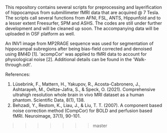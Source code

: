 This repository contains several scripts for preprocessing and layerification of hippocampus from submillimeter fMRI data that are acquired @ 7 Tesla. The scripts call several functions from AFNI, FSL, ANTS, Hippunfold and to a lesser extent Freesurfer, SPM and ASHS. The codes are still under further development and will be cleaned up soon. The accompanying data will be uploaded in OSF platform as well.

An INV1 image from MP2RAGE sequence was used for segmentation of hippocampal subregions after being bias-field corrected and denoised using BM4D [1]. 'acompCor' was applied to fMRI data to account for physiological noise [2]. Additional details can be found in the 'Walk-through.odt'.

References:
1.	Lüsebrink, F., Mattern, H., Yakupov, R., Acosta-Cabronero, J., Ashtarayeh, M., Oeltze-Jafra, S., & Speck, O. (2021). Comprehensive ultrahigh resolution whole brain in vivo MRI dataset as a human phantom. Scientific Data, 8(1), 138.
2.	Behzadi, Y., Restom, K., Liau, J., & Liu, T. T. (2007). A component based noise correction method (CompCor) for BOLD and perfusion based fMRI. Neuroimage, 37(1), 90-101.

>>>>>>> master

